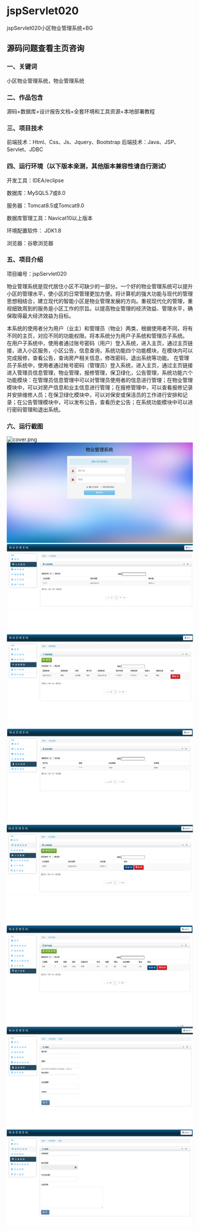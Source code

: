 # jspServlet020
jspServlet020小区物业管理系统+BG
 
## 源码问题查看主页咨询

### 一、关键词

小区物业管理系统，物业管理系统

### 二、作品包含
源码+数据库+设计报告文档+全套环境和工具资源+本地部署教程

### 三、项目技术
前端技术：Html、Css、Js、Jquery、Bootstrap
后端技术：Java、JSP、Servlet、JDBC

### 四、运行环境（以下版本亲测，其他版本兼容性请自行测试）
开发工具：IDEA/eclipse

数据库：MySQL5.7或8.0

服务器：Tomcat8.5或Tomcat9.0

数据库管理工具：Navicat10以上版本

环境配置软件： JDK1.8

浏览器：谷歌浏览器

### 五、项目介绍
项目编号：jspServlet020

物业管理系统是现代居住小区不可缺少的一部分。一个好的物业管理系统可以提升小区的管理水平，使小区的日常管理更加方便。将计算机的强大功能与现代的管理思想相结合，建立现代的智能小区是物业管理发展的方向。重视现代化的管理，重视细致周到的服务是小区工作的宗旨。以提高物业管理的经济效益、管理水平，确保取得最大经济效益为目标。

本系统的使用者分为用户（业主）和管理员（物业）两类，根据使用者不同，将有不同的主页，对应不同的功能权限。将本系统分为用户子系统和管理员子系统。
在用户子系统中，使用者通过账号密码（用户）登入系统，进入主页，通过主页链接，进入小区服务，小区公告，信息查询，系统功能四个功能模块，在模块内可以完成报修，查看公告，查询房产相关信息，修改密码，退出系统等功能。
在管理员子系统中，使用者通过帐号密码（管理员）登入系统，进入主页，通过主页链接进入管理员信息管理，物业管理，报修管理，保卫绿化，公告管理，系统功能六个功能模块：在管理员信息管理中可以对管理员使用者的信息进行管理；在物业管理模块中，可以对房产信息和业主信息进行管理；在报修管理中，可以查看报修记录并安排维修人员；在保卫绿化模块中，可以对保安或保洁员的工作进行安排和记录；在公告管理模块中，可以发布公告，查看历史公告；在系统功能模块中可以进行密码管理和退出系统。

### 六、运行截图
![cover.png](.cover.png)
![1.png](./1.png)
![2.png](./2.png)
![3.png](./3.png)
![4.png](./4.png)
![5.png](./5.png)
![6.png](./6.png)
![7.png](./7.png)
![8.png](./8.png)
